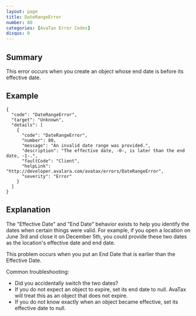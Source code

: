 ```yaml
---
layout: page
title: DateRangeError
number: 80
categories: [AvaTax Error Codes]
disqus: 0
---
```


## Summary

This error occurs when you create an object whose end date is before its effective date.

## Example

    {
      "code": "DateRangeError",
      "target": "Unknown",
      "details": [
        {
          "code": "DateRangeError",
          "number": 80,
          "message": "An invalid date range was provided.",
          "description": "The effective date, -0-, is later than the end date, -1-.",
          "faultCode": "Client",
          "helpLink": "http://developer.avalara.com/avatax/errors/DateRangeError",
          "severity": "Error"
        }
      ]
    }

## Explanation

The "Effective Date" and "End Date" behavior exists to help you identify the dates when certain things were valid.  For example, if you open a location on June 3rd and close it on December 5th, you could provide these two dates as the location's effective date and end date.

This problem occurs when you put an End Date that is earlier than the Effective Date.

Common troubleshooting:

<ul class="normal">
<li>Did you accidentally switch the two dates?</li>
<li>If you do not expect an object to expire, set its end date to null.  AvaTax will treat this as an object that does not expire.</li>
<li>If you do not know exactly when an object became effective, set its effective date to null.</li>
</ul>